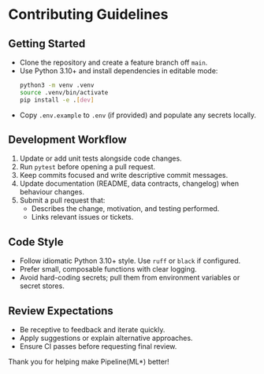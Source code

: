 # Contributing Guidelines

## Getting Started
- Clone the repository and create a feature branch off `main`.
- Use Python 3.10+ and install dependencies in editable mode:
  ```bash
  python3 -m venv .venv
  source .venv/bin/activate
  pip install -e .[dev]
  ```
- Copy `.env.example` to `.env` (if provided) and populate any secrets locally.

## Development Workflow
1. Update or add unit tests alongside code changes.
2. Run `pytest` before opening a pull request.
3. Keep commits focused and write descriptive commit messages.
4. Update documentation (README, data contracts, changelog) when behaviour changes.
5. Submit a pull request that:
   - Describes the change, motivation, and testing performed.
   - Links relevant issues or tickets.

## Code Style
- Follow idiomatic Python 3.10+ style. Use `ruff` or `black` if configured.
- Prefer small, composable functions with clear logging.
- Avoid hard-coding secrets; pull them from environment variables or secret stores.

## Review Expectations
- Be receptive to feedback and iterate quickly.
- Apply suggestions or explain alternative approaches.
- Ensure CI passes before requesting final review.

Thank you for helping make Pipeline(ML*) better!
